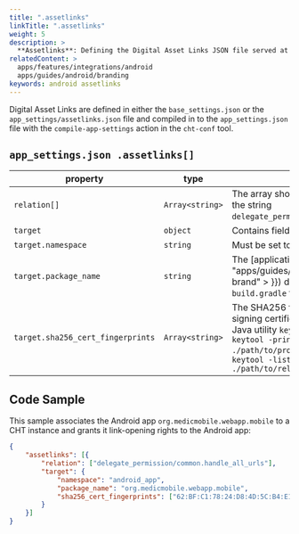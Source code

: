 ```yaml
---
title: ".assetlinks"
linkTitle: ".assetlinks"
weight: 5
description: >
  **Assetlinks**: Defining the Digital Asset Links JSON file served at `https://<your CHT instance>/.well-known/assetlinks.json` to associate your domain with your Android app.
relatedContent: >
  apps/features/integrations/android
  apps/guides/android/branding
keywords: android assetlinks
---
```


Digital Asset Links are defined in either the `base_settings.json` or the `app_settings/assetlinks.json` file and
compiled in to the `app_settings.json` file with the `compile-app-settings` action in the `cht-conf` tool.

## `app_settings.json .assetlinks[]`

| property                          | type             | description                                                                                                                                                                                                                         | required |
|-----------------------------------|------------------|-------------------------------------------------------------------------------------------------------------------------------------------------------------------------------------------------------------------------------------|----------|
| `relation[]`                      | `Array<string>`  | The array should contain only one element: the string `delegate_permission/common.handle_all_urls`.                                                                                                                                 | yes      |
| `target`                          | `object`         | Contains fields to identify associated apps.                                                                                                                                                                                        | yes      |
| `target.namespace`                | `string`         | Must be set to `android_app`.                                                                                                                                                                                                       | yes      |
| `target.package_name`             | `string`         | The [application ID]({{ < ref "apps/guides/android/branding#2-new-brand" > }}) declared in the app's `build.gradle` file.                                                                                                                                                                       | yes      |
| `target.sha256_cert_fingerprints` | `Array<string>`  | The SHA256 fingerprints of your app’s signing certificate. You can get it with the Java utility `keytool`.<br>`keytool -printcert -jarfile ./path/to/project.apk` or<br>`keytool -list -v -keystore ./path/to/release-key.keystore` | yes      |

## Code Sample

This sample associates the Android app `org.medicmobile.webapp.mobile` to a CHT instance and grants it link-opening rights to the Android app:

```json
{
	"assetlinks": [{
		"relation": ["delegate_permission/common.handle_all_urls"],
		"target": {
			"namespace": "android_app",
			"package_name": "org.medicmobile.webapp.mobile",
			"sha256_cert_fingerprints": ["62:BF:C1:78:24:D8:4D:5C:B4:E1:8B:66:98:EA:14:16:57:6F:A4:E5:96:CD:93:81:B2:65:19:71:A7:80:EA:4D"]
		}
	}]
}
```
